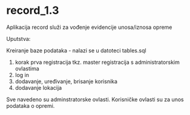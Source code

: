 # record_1.3

Aplikacija record služi za vođenje evidencije unosa/iznosa opreme 

Uputstva:

Kreiranje baze podataka - nalazi se u datoteci tables.sql

1. korak prva registracija tkz. master registracija s administratorskim ovlastima
2. log in 
3. dodavanje, uređivanje, brisanje korisnika
4. dodavanje lokacija

Sve navedeno su adminstratorske ovlasti. Korisničke ovlasti su za unos podataka o opremi.